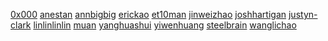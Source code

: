 [0x000]()
[anestan]()
[annbigbig]()
[erickao]()
[et10man]()
[jinweizhao]()
[joshhartigan]()
[justyn-clark]()
[linlinlinlin]()
[muan](https://github.com/muan)
[yanghuashui]()
[yiwenhuang]()
[steelbrain]()
[wanglichao](https://github.com/0532)
